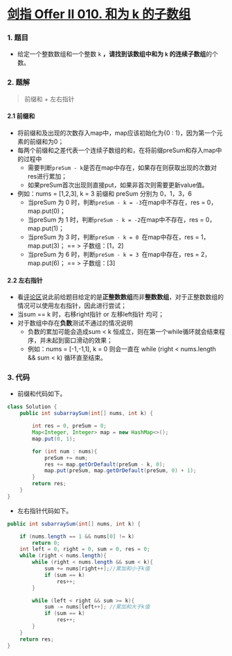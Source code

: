 # [剑指 Offer II 010. 和为 k 的子数组](https://leetcode.cn/problems/QTMn0o/)

### 1. 题目

- 给定一个整数数组和一个整数 `k` **，**请找到该数组中和为 `k` 的**连续子数组**的个数。



### 2. 题解

> 前缀和 + 左右指针

#### 2.1 前缀和

- 将前缀和及出现的次数存入map中，map应该初始化为{0 : 1}，因为第一个元素的前缀和为0；
- 每两个前缀和之差代表一个连续子数组的和，在将前缀preSum和存入map中的过程中
  - 需要判断`preSum - k`是否在map中存在，如果存在则获取出现的次数对res进行累加；
  - 如果preSum首次出现则直接put，如果非首次则需要更新value值。
- 例如：nums = [1,2,3], k = 3  前缀和 preSum 分别为 0，1，3，6
  - 当preSum 为 0 时，判断`preSum - k = -3`在map中不存在，res = 0， map.put(0)；
  - 当preSum 为 1 时，判断`preSum - k = -2`在map中不存在，res = 0， map.put(1)；
  - 当preSum 为 3 时，判断`preSum - k = 0 `在map中存在，res = 1， map.put(3)； == > 子数组：[1，2]
  - 当preSum 为 6 时，判断`preSum - k = 3 `在map中存在，res = 2， map.put(6)； == > 子数组：[3]

#### 2.2 左右指针

- 看[评论区](https://leetcode.cn/problems/QTMn0o/solution/ti-mu-you-wu-you-tu-wei-zheng-2021-08-08-2ctg/)说此前给题目给定的是**正整数数组**而非**整数数组**，对于正整数数组的情况可以使用左右指针，因此进行尝试；
- 当sum == k 时，右移right指针 or 左移left指针 均可；
- 对于数组中存在**负数**测试不通过的情况说明
  - 负数的累加可能会造成sum < k 恒成立，则在第一个while循环就会结束程序，并未起到窗口滑动的效果；
  - 例如：nums = [-1,-1,1], k = 0 则会一直在 while (right < nums.length && sum < k) 循环直至结束。



### 3. 代码

- 前缀和代码如下。

```java
class Solution {
    public int subarraySum(int[] nums, int k) {

        int res = 0, preSum = 0;
        Map<Integer, Integer> map = new HashMap<>();
        map.put(0, 1);

        for (int num : nums){
            preSum += num;
            res += map.getOrDefault(preSum - k, 0);
            map.put(preSum, map.getOrDefault(preSum, 0) + 1);
        }
        return res;
    }
}
```

- 左右指针代码如下。

```java
public int subarraySum(int[] nums, int k) {

    if (nums.length == 1 && nums[0] != k)
        return 0;
    int left = 0, right = 0, sum = 0, res = 0;
    while (right < nums.length){
        while (right < nums.length && sum < k){
            sum += nums[right++];//累加和小于k值
            if (sum == k)
                res++;
        }

        while (left < right && sum >= k){
            sum -= nums[left++]; //累加和大于k值
            if (sum == k)
                res++;
        }
    }
    return res;
}
```

